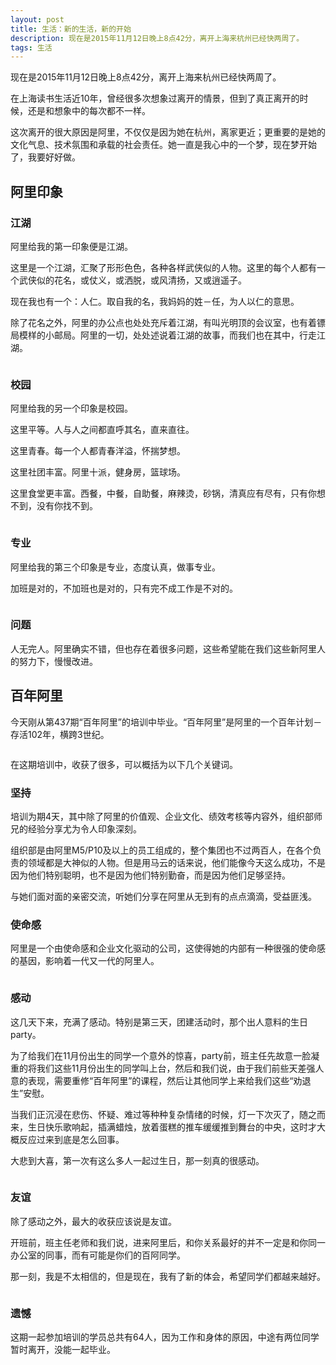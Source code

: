 ```yaml
---
layout: post
title: 生活：新的生活，新的开始
description: 现在是2015年11月12日晚上8点42分，离开上海来杭州已经快两周了。
tags: 生活
---
```


现在是2015年11月12日晚上8点42分，离开上海来杭州已经快两周了。

在上海读书生活近10年，曾经很多次想象过离开的情景，但到了真正离开的时候，还是和想象中的每次都不一样。

这次离开的很大原因是阿里，不仅仅是因为她在杭州，离家更近；更重要的是她的文化气息、技术氛围和承载的社会责任。她一直是我心中的一个梦，现在梦开始了，我要好好做。

## **阿里印象**

### **江湖**

阿里给我的第一印象便是江湖。

这里是一个江湖，汇聚了形形色色，各种各样武侠似的人物。这里的每个人都有一个武侠似的花名，或仗义，或洒脱，或风清扬，又或逍遥子。

现在我也有一个：人仁。取自我的名，我妈妈的姓－任，为人以仁的意思。

除了花名之外，阿里的办公点也处处充斥着江湖，有叫光明顶的会议室，也有着镖局模样的小邮局。阿里的一切，处处述说着江湖的故事，而我们也在其中，行走江湖。

<p class="picture"><img alt="" src="{{site.qiniu_static}}/assets/img/2015-11-12/post.jpg"/></p>

### **校园**

阿里给我的另一个印象是校园。

这里平等。人与人之间都直呼其名，直来直往。

这里青春。每一个人都青春洋溢，怀揣梦想。

这里社团丰富。阿里十派，健身房，篮球场。

这里食堂更丰富。西餐，中餐，自助餐，麻辣烫，砂锅，清真应有尽有，只有你想不到，没有你找不到。

<p class="picture"><img alt="" src="{{site.qiniu_static}}/assets/img/2015-11-12/bike.jpg"/></p>

### **专业**

阿里给我的第三个印象是专业，态度认真，做事专业。

加班是对的，不加班也是对的，只有完不成工作是不对的。

<p class="picture"><img alt="" src="{{site.qiniu_static}}/assets/img/2015-11-12/1st.jpg"/></p>

### **问题**

人无完人。阿里确实不错，但也存在着很多问题，这些希望能在我们这些新阿里人的努力下，慢慢改进。

## **百年阿里**

今天刚从第437期“百年阿里”的培训中毕业。“百年阿里”是阿里的一个百年计划－存活102年，横跨3世纪。

<p class="picture"><img alt="" src="{{site.qiniu_static}}/assets/img/2015-11-12/graduation.jpg"/></p>

在这期培训中，收获了很多，可以概括为以下几个关键词。

### **坚持**

培训为期4天，其中除了阿里的价值观、企业文化、绩效考核等内容外，组织部师兄的经验分享尤为令人印象深刻。

组织部是由阿里M5/P10及以上的员工组成的，整个集团也不过两百人，在各个负责的领域都是大神似的人物。但是用马云的话来说，他们能像今天这么成功，不是因为他们特别聪明，也不是因为他们特别勤奋，而是因为他们足够坚持。

与她们面对面的亲密交流，听她们分享在阿里从无到有的点点滴滴，受益匪浅。

### **使命感**

阿里是一个由使命感和企业文化驱动的公司，这使得她的内部有一种很强的使命感的基因，影响着一代又一代的阿里人。

<p class="picture"><img alt="" src="{{site.qiniu_static}}/assets/img/2015-11-12/monkey.jpg"/></p>

### **感动**

这几天下来，充满了感动。特别是第三天，团建活动时，那个出人意料的生日party。

为了给我们在11月份出生的同学一个意外的惊喜，party前，班主任先故意一脸凝重的将我们这些11月份出生的同学叫上台，然后和我们说，由于我们前些天差强人意的表现，需要重修“百年阿里”的课程，然后让其他同学上来给我们这些“劝退生”安慰。

当我们正沉浸在悲伤、怀疑、难过等种种复杂情绪的时候，灯一下次灭了，随之而来，生日快乐歌响起，插满蜡烛，放着蛋糕的推车缓缓推到舞台的中央，这时才大概反应过来到底是怎么回事。

大悲到大喜，第一次有这么多人一起过生日，那一刻真的很感动。

<p class="picture"><img alt="" src="{{site.qiniu_static}}/assets/img/2015-11-12/birthday.jpg"/></p>

### **友谊**

除了感动之外，最大的收获应该说是友谊。

开班前，班主任老师和我们说，进来阿里后，和你关系最好的并不一定是和你同一办公室的同事，而有可能是你们的百阿同学。

那一刻，我是不太相信的，但是现在，我有了新的体会，希望同学们都越来越好。

<p class="picture"><img alt="" src="{{site.qiniu_static}}/assets/img/2015-11-12/all.jpg"/></p>

### **遗憾**

这期一起参加培训的学员总共有64人，因为工作和身体的原因，中途有两位同学暂时离开，没能一起毕业。

<p class="picture"><img alt="" src="{{site.qiniu_static}}/assets/img/2015-11-12/splash.jpg"/></p>